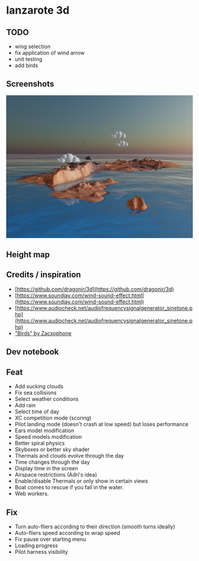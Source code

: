 # lanzarote 3d

## TODO

- wing selection
- fix application of wind arrow
- unit testing
- add birds

## Screenshots

![Screenshot](https://raw.githubusercontent.com/iloire/lanzarote3d/master/screenshots/screenshot2.png)

## Height map

## Credits / inspiration

- [https://github.com/dragonir/3d](https://github.com/dragonir/3d)
- [https://www.soundjay.com/wind-sound-effect.html](https://www.soundjay.com/wind-sound-effect.html)
- [https://www.audiocheck.net/audiofrequencysignalgenerator_sinetone.php](https://www.audiocheck.net/audiofrequencysignalgenerator_sinetone.php)
- ["Birds" by Zacxophone](https://skfb.ly/6ZEHR)

## Dev notebook

## Feat

- Add sucking clouds
- Fix sea collisions
- Select weather conditions
- Add rain
- Select time of day
- XC competition mode (scoring)
- Pilot landing mode (doesn't crash at low speed) but loses performance
- Ears model modification
- Speed models modification
- Better spiral physics
- Skyboxes or better sky shader
- Thermals and clouds evolve through the day
- Time changes through the day
- Display time in the screen
- Airspace restrictions (Adri's idea)
- Enable/disable Thermals or only show in certain views
- Boat comes to rescue if you fall in the water.
- Web workers.

## Fix

- Turn auto-fliers according to their direction (smooth turns ideally)
- Auto-fliers speed according to wrap speed
- Fix pause over starting menu
- Loading progress
- Pilot harness visibility
